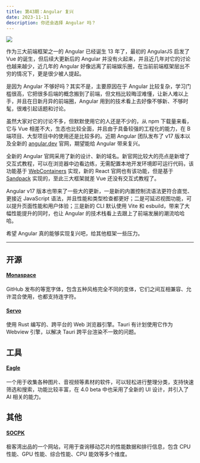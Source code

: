 ```yaml
---
title: 第43期：Angular 复兴
date: 2023-11-11
description: 你还会选择 Angular 吗？
---
```


![](/static/weekly/issue-43-cover.jpg)

作为三大前端框架之一的 Angular 已经诞生 13 年了，最初的 AngularJS 启发了 Vue 的诞生，但后续大更新后的 Angular 并没有火起来，并且近几年对它的讨论也越来越少，近几年的 Angular 好像远离了前端娱乐圈，在当前前端框架层出不穷的情况下，更是很少被人提起。

是因为 Angular 不够好吗？其实不是，主要原因在于 Angular 比较复杂，学习门槛很高，它把很多后端的概念搬到了前端，但文档比较晦涩难懂，让新人难以上手，并且在日新月异的前端圈，Angular 用到的技术看上去好像不够新、不够时髦，很难引起话题和讨论。

虽然大家对它的讨论不多，但默默使用它的人还是不少的，从 npm 下载量来看，它与 Vue 相差不大，生态也比较全面，并且由于具备较强的工程化的能力，在 B 端项目、大型项目中的使用还是比较多的。近期 Angular 团队发布了 v17 版本以及全新的 [angular.dev](https://angular.dev) 官网，期望能给 Angular 带来复兴。

全新的 Angular 官网采用了新的设计、新的域名。新官网比较大的亮点是新增了交互式教程，可以在浏览器中边看边练，无需配置本地开发环境即可运行代码，该功能基于 [WebContainers](https://webcontainers.io/) 实现，新的 React 官网也有该功能，但是基于 [Sandpack](https://sandpack.codesandbox.io/) 实现的，至此三大框架就差 Vue 还没有交互式教程了。

Angular v17 版本也带来了一些大的更新，一是新的内置控制流语法更符合直觉、更接近 JavaScript 语法，并且性能和类型检查都更好；二是可延迟视图功能，可以提升页面性能和用户体验；三是新的 CLI 默认使用 Vite 和 esbuild，带来了大幅性能提升的同时，也让 Angular 的技术栈看上去跟上了前端发展的潮流哈哈哈。

希望 Angular 真的能够实现复兴吧，给其他框架一些压力。

<hr />

## 开源

#### [Monaspace](https://github.com/githubnext/monaspace)

GitHub 发布的等宽字体，包含五种风格完全不同的变体，它们之间互相兼容、允许混合使用，也都支持连字符。

#### [Servo](https://github.com/servo/servo)

使用 Rust 编写的、跨平台的 Web 浏览器引擎。Tauri 有计划使用它作为 Webview 引擎，以解决 Tauri 跨平台渲染不一致的问题。

## 工具

#### [Eagle](https://cn.eagle.cool/)

一个用于收集各种图片、音视频等素材的软件，可以轻松进行整理分类，支持快速筛选和搜索，功能比较丰富，在 4.0 beta 中也采用了全新的 UI 设计，并引入了 AI 相关的能力。

## 其他

#### [SOCPK](https://socpk.com/)

极客湾出品的一个网站，可用于查询移动芯片的性能数据和排行信息，包含 CPU 性能、GPU 性能、综合性能、CPU 能效等多个维度。
